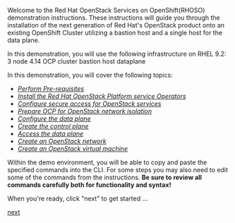 Welcome to the Red Hat OpenStack Services on OpenShift(RHOSO) demonstration instructions. These instructions will
guide you through the installation of the next generation of Red Hat's OpenStack product onto an existing
OpenShift Cluster utilizing a bastion host and a single host for the data plane.

In this demonstration, you will use the following infrastructure on RHEL 9.2:
3 node 4.14 OCP cluster
bastion host
dataplane

In this demonstration, you will cover the following topics:

- [*Perform Pre-requisites*](prereqs.md)
- [*Install the Red Hat OpenStack Platform service Operators*](install-operators.md)
- [*Configure secure access for OpenStack services*](secure.md)
- [*Prepare OCP for OpenStack network isolation*](network-isolation.md)
- [*Configure the data plane*](configure-dp.md)
- [*Create the control plane*](create-cp.md)
- [*Access the data plane*](access.md)
- [*Create an OpenStack network*](create-network.md)
- [*Create an OpenStack virtual machine*](create-vm.md)


Within the demo environment, you will be able to copy and paste the specified commands into the CLI. For some steps you may also need to edit some of the commands from the 
instructions. **Be sure to review all commands carefully both for functionality and syntax!**

When you're ready, click "next" to get started ...

[next](prereqs.md)
